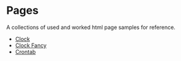 # Pages

A collections of used and worked html page samples for reference.

- [Clock](clock.html)
- [Clock Fancy](clock-fancy.html)
- [Crontab](crontab.html)
